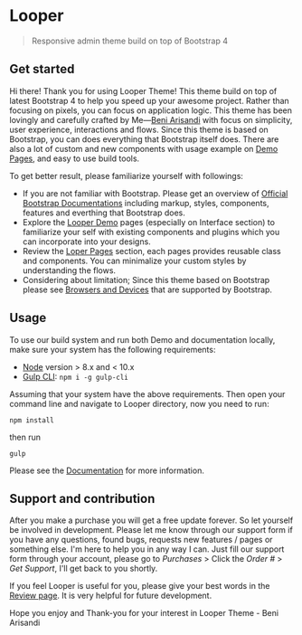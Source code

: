 Looper
======

> Responsive admin theme build on top of Bootstrap 4

Get started
-----------

Hi there! Thank you for using Looper Theme! This theme build on top of latest Bootstrap 4 to help you speed up your awesome project. Rather than focusing on pixels, you can focus on application logic. This theme has been lovingly and carefully crafted by Me—[Beni Arisandi](https://twitter.com/StilearningTwit) with focus on simplicity, user experience, interactions and flows. Since this theme is based on Bootstrap, you can does everything that Bootstrap itself does. There are also a lot of custom and new components with usage example on [Demo Pages](http://uselooper.com), and easy to use build tools.

To get better result, please familiarize yourself with followings:

 * If you are not familiar with Bootstrap. Please get an overview of [Official Bootstrap Documentations](https://getbootstrap.com/docs) including markup, styles, components, features and everthing that Bootstrap does.
 * Explore the [Looper Demo](http://uselooper.com/components-generals.html) pages (especially on Interface section) to familiarize your self with existing components and plugins which you can incorporate into your designs.
 * Review the [Loper Pages](http://uselooper.com/components-generals.html) section, each pages provides reusable class and components. You can minimalize your custom styles by understanding the flows.
 * Considering about limitation; Since this theme based on Bootstrap please see [Browsers and Devices](https://getbootstrap.com/docs/4.1/getting-started/browsers-devices/) that are supported by Bootstrap.

Usage
-----

To use our build system and run both Demo and documentation locally, make sure your system has the following requirements:

 * [Node](https://nodejs.org/en/) version > 8.x and < 10.x
 * [Gulp CLI](https://gulpjs.com/): `npm i -g gulp-cli`

Assuming that your system have the above requirements. Then open your command line and navigate to Looper directory, now you need to run:

```
npm install
```

then run

```
gulp
```

Please see the [Documentation](http://uselooper.com/docs) for more information.

Support and contribution
------------------------

After you make a purchase you will get a free update forever. So let yourself be involved in development. Please let me know through our support form if you have any questions, found bugs, requests new features / pages or something else. I'm here to help you in any way I can. Just fill our support form through your account, please go to *Purchases* > Click the *Order #* > *Get Support*, I'll get back to you shortly.

If you feel Looper is useful for you, please give your best words in the [Review page](https://themes.getbootstrap.com/product/looper-responsive-admin-template). It is very helpful for future development.

Hope you enjoy and Thank-you for your interest in Looper Theme - Beni Arisandi
